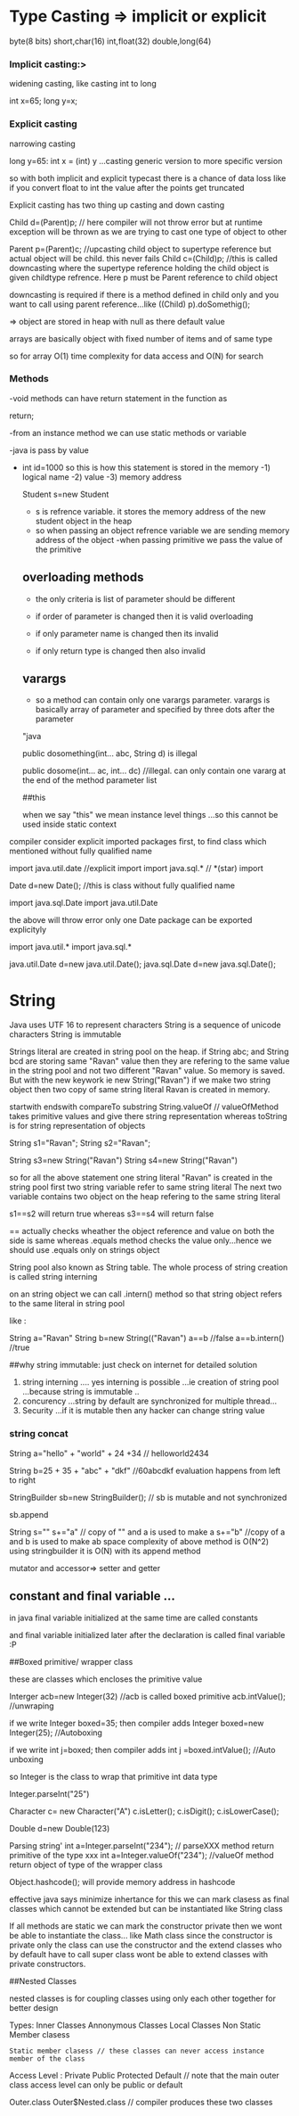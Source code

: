 # Type Casting => implicit or explicit

byte(8 bits) short,char(16) int,float(32) double,long(64)

### Implicit casting:> 

widening casting,  like casting int to long

int x=65; long y=x;

### Explicit casting

narrowing casting 

long y=65: int x = (int) y ...casting generic version to more specific version 

so with both implicit and explicit typecast there is a chance of data loss like if you convert float to int the value after the points get truncated


Explicit casting has two thing up casting and down casting

Child d=(Parent)p;  // here compiler will not throw error but at runtime exception will be thrown as we are trying to cast one type of object 					to other

Parent p=(Parent)c; //upcasting child object to supertype reference but actual object will be child. this never fails
Child c=(Child)p; //this is called downcasting where the supertype reference holding the child object is given childtype refrence. Here p must be Parent reference to child object

downcasting is required if there is a method defined in child only and you want to call using parent reference...like ((Child) p).doSomethig();


=> object are stored in heap with null as there default value

arrays are basically object with fixed number of items and of same type

so for array O(1) time complexity for data access and O(N) for search

### Methods

-void methods can have return statement in the function as 

return;

 -from an instance method we can use static methods or variable
 
 -java is pass by value
 
 - 	int id=1000  so this is how this statement is stored in the memory
 	-1) logical name
	-2) value
	-3) memory  address
	
	Student s=new Student
	
	- s is refrence variable. it stores the memory address of the new student object in the heap
	- so when passing an object refrence variable we are sending memory address of the object
	-when passing primitive we pass the value of the primitive
	
	## overloading methods
	
	- the only criteria is list of parameter  should be different
	
	- if order of parameter is changed then it is valid overloading
	- if only parameter name is changed then its invalid
	- if only return type is changed then also invalid
	
	## varargs
	
	- so a method can contain only one varargs parameter. varargs is basically array of parameter and specified by three dots after the parameter
	
	"java
	
	public dosomething(int... abc, String d) is illegal
	
	public dosome(int... ac, int... dc) //illegal. can only contain one vararg at the end of the method parameter list
	
	##this
	
	when we say "this" we mean instance level things ...so this cannot be used inside static context

compiler consider explicit imported packages first, to find class which mentioned without fully qualified name

import java.util.date   //explicit import
import java.sql.*     // *(star) import

Date d=new Date(); //this is class without fully qualified name 

import java.sql.Date
import java.util.Date 

the above will throw error only one Date package can be exported explicityly

import java.util.*
import java.sql.*

java.util.Date d=new java.util.Date();
java.sql.Date d=new java.sql.Date();


# String 

Java uses UTF 16 to represent characters
String is a sequence of unicode characters
String is immutable

Strings literal are created in string pool on the heap.
 if String abc; and String bcd are storing same "Ravan" value then they are refering to the same value in the string pool and not two different "Ravan" value. So memory is saved.
  But with the new keywork ie new String("Ravan") if we make two string object then two copy of same string literal Ravan is created in memory.

startwith
endswith
compareTo
substring
String.valueOf // valueOfMethod takes primitive values and give there string representation whereas toString is for string representation of objects

String s1="Ravan";
String s2="Ravan";

String s3=new String("Ravan")
String s4=new String("Ravan")

so for all the above statement one string literal "Ravan" is created in the string pool first two string variable refer to same string literal
The next two variable contains two object on the heap refering to the same string literal

s1==s2 will return true whereas s3==s4 will return false

== actually checks wheather the object reference and value on both the side is same
whereas .equals method checks the value only...hence we should use .equals only on strings object

String pool also known as String table. The whole process of string creation is called string interning

on an string object we can call .intern() method so that string object refers to the same literal in string pool

like :

String a="Ravan"
String b=new String(("Ravan")
a==b  //false
a==b.intern() //true


##why string immutable: just check on internet for detailed solution

1) string interning  .... yes interning is possible ...ie creation of string pool ...because string is immutable  ..
2) concurency ...string by default are synchronized for multiple thread...
3) Security ...if it is mutable then any hacker can change string value

### string concat

String a="hello" + "world" + 24 +34 //  helloworld2434

String b=25 + 35 + "abc" + "dkf" //60abcdkf evaluation happens from left to right

StringBuilder sb=new StringBuilder(); // sb is mutable and not synchronized

sb.append

String s=""
s+="a" // copy of  "" and a is used to make a
s+="b" //copy of a and b is used to make ab
space complexity of above method is O(N^2)
using stringbuilder it is O(N) with its append method


mutator and accessor=> setter and getter


## constant and final variable ...

in java final variable initialized at the same time are called constants

and final variable initialized later after the declaration is called final variable  :P

##Boxed primitive/ wrapper class

these are classes which encloses the primitive value

Interger acb=new Integer(32) //acb is called boxed primitive
acb.intValue();  //unwraping

if we write Integer boxed=35;
then compiler adds Integer boxed=new Integer(25); //Autoboxing

if we write int j=boxed;
then compiler adds int j =boxed.intValue();  //Auto unboxing

so Integer is the class to wrap that primitive int data type

Integer.parseInt("25")

Character c= new Character("A")
c.isLetter();
c.isDigit();
c.isLowerCase();

Double d=new Double(123)

Parsing string'
int a=Integer.parseInt("234");  // parseXXX method return primitive of the type xxx
int a=Integer.valueOf("234");  //valueOf method return object of type of the wrapper class

Object.hashcode(); will provide memory address in hashcode


effective java says minimize inhertance
for this we can mark clasess as final classes which cannot be extended but can be instantiated like String class

If all methods are static we can mark the constructor private then we wont be able to instantiate the class... like Math class
since the constructor is private only the class can use the constructor and the extend classes who by default have to call super class wont be able to extend classes with private constructors.



##Nested Classes

nested classes is for coupling classes using only each other together for better design

Types:
	Inner Classes 
		Annonymous Classes
		Local Classes
		Non Static Member clasess
		
	Static member clasess // these classes can never access instance member of the class
		
Access Level : Private Public Protected Default  // note that the main outer class access level can only be public or default

Outer.class  Outer$Nested.class   // compiler produces these two classes





